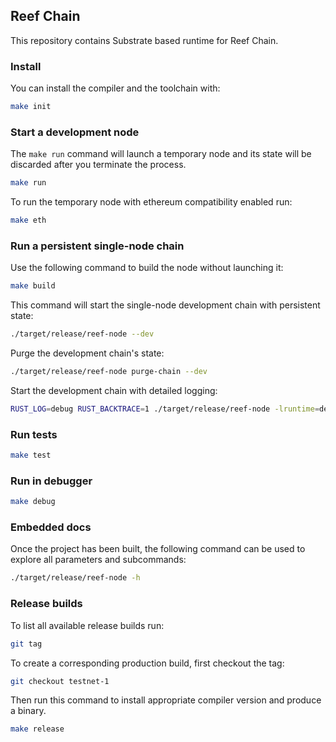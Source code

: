 ## Reef Chain

This repository contains Substrate based runtime for Reef Chain.

### Install

You can install the compiler and the toolchain with:
```bash
make init
```

### Start a development node

The `make run` command will launch a temporary node and its state will be discarded after you terminate the process.
```bash
make run
```
To run the temporary node with ethereum compatibility enabled run:
```bash
make eth
```

### Run a persistent single-node chain

Use the following command to build the node without launching it:

```bash
make build
```

This command will start the single-node development chain with persistent state:

```bash
./target/release/reef-node --dev
```

Purge the development chain's state:

```bash
./target/release/reef-node purge-chain --dev
```

Start the development chain with detailed logging:

```bash
RUST_LOG=debug RUST_BACKTRACE=1 ./target/release/reef-node -lruntime=debug --dev
```

### Run tests

```bash
make test
```

### Run in debugger

```bash
make debug
```

### Embedded docs

Once the project has been built, the following command can be used to explore all parameters and subcommands:

```bash
./target/release/reef-node -h
```

### Release builds

To list all available release builds run:
```bash
git tag
```

To create a corresponding production build, first checkout the tag:
```bash
git checkout testnet-1
```

Then run this command to install appropriate compiler version and produce a binary.
```bash
make release
```
